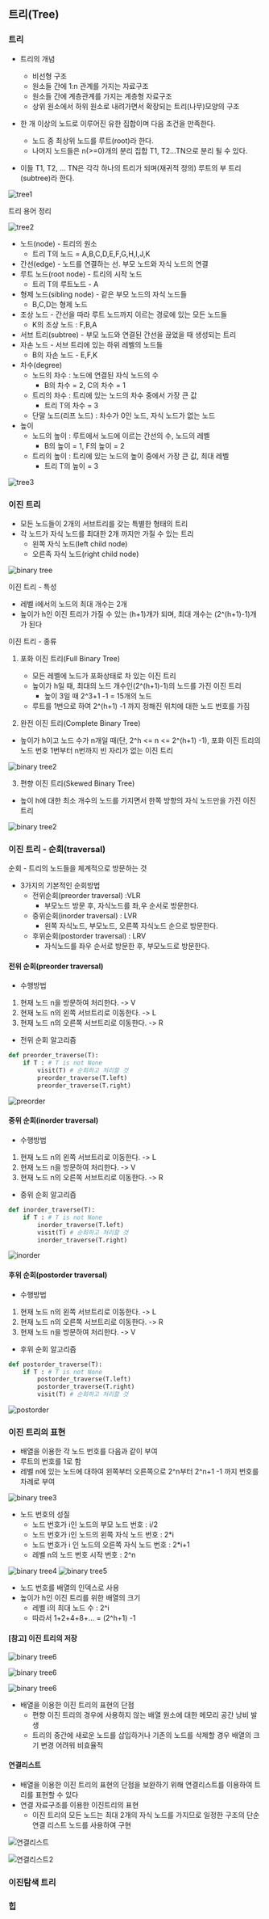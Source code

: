 ## 트리(Tree)

### 트리
- 트리의 개념
    - 비선형 구조
    - 원소들 간에 1:n 관계를 가지는 자료구조
    - 원소들 간에 계층관계를 가지는 계층형 자료구조
    - 상위 원소에서 하위 원소로 내려가면서 확장되는 트리(나무)모양의 구조

- 한 개 이상의 노드로 이루어진 유한 집합이며 다음 조건을 만족한다.
    - 노드 중 최상위 노드를 루트(root)라 한다.
    - 나머지 노드들은 n(>=0)개의 분리 집합 T1, T2...TN으로 분리 될 수 있다.
- 이들 T1, T2, ... TN은 각각 하나의 트리가 되며(재귀적 정의) 루트의 부 트리(subtree)라 한다.

![tree1](../image/20230222/20230222_1.PNG)

트리 용어 정리

![tree2](../image/20230222/20230222_2.PNG)

- 노드(node) - 트리의 원소
    - 트리 T의 노드 = A,B,C,D,E,F,G,H,I,J,K
- 간선(edge) - 노드를 연결하는 선. 부모 노드와 자식 노드의 연결
- 루트 노드(root node) - 트리의 시작 노드
    - 트리 T의 루트노드 - A
- 형제 노드(sibling node) - 같은 부모 노드의 자식 노드들
    - B,C,D는 형제 노드
- 조상 노드 - 간선을 따라 루트 노드까지 이르는 경로에 있는 모든 노드들 
    - K의 조상 노드 : F,B,A
- 서브 트리(subtree) - 부모 노드와 연결된 간선을 끊었을 때 생성되는 트리
- 자손 노드 - 서브 트리에 있는 하위 레벨의 노드들
    - B의 자손 노드 - E,F,K
- 차수(degree)
    - 노드의 차수 : 노드에 연결된 자식 노드의 수
        - B의 차수 = 2, C의 차수 = 1
    - 트리의 차수 : 트리에 있는 노드의 차수 중에서 가장 큰 값
        - 트리 T의 차수 = 3
    - 단말 노드(리프 노드) : 차수가 0인 노드, 자식 노드가 없는 노드
- 높이
    - 노드의 높이 : 루트에서 노드에 이르는 간선의 수, 노드의 레벨
        - B의 높이 = 1, F의 높이 = 2
    - 트리의 높이 : 트리에 있는 노드의 높이 중에서 가장 큰 값, 최대 레벨
        - 트리 T의 높이 = 3

![tree3](../image/20230222/20230222_3.PNG)

### 이진 트리
- 모든 노드들이 2개의 서브트리를 갖는 특별한 형태의 트리
- 각 노드가 자식 노드를 최대한 2개 까지만 가질 수 있는 트리
    - 왼쪽 자식 노드(left child node)
    - 오른족 자식 노드(right child node)

![binary tree](../image/20230222/20230222_4.PNG)

이진 트리 - 특성
- 레벨 i에서의 노드의 최대 개수는 2개
- 높이가 h인 이진 트리가 가질 수 있는 (h+1)개가 되며, 최대 개수는 (2^(h+1)-1)개가 된다

이진 트리 - 종류
1. 포화 이진 트리(Full Binary Tree)
    - 모든 레벨에 노드가 포화상태로 차 있는 이진 트리
    - 높이가 h일 때, 최대의 노드 개수인(2^(h+1)-1)의 노드를 가진 이진 트리
        - 높이 3일 때 2^3+1 -1 = 15개의 노드
    - 루트를 1번으로 하여 2^(h+1) -1 까지 정해진 위치에 대한 노드 번호를 가짐

2. 완전 이진 트리(Complete Binary Tree)
- 높이가 h이고 노드 수가 n개일 때(단, 2^h <= n <= 2^(h+1) -1), 포화 이진 트리의 노드 번호 1번부터 n번까지 빈 자리가 없는 이진 트리

![binary tree2](../image/20230222/20230222_5.PNG)

3. 편향 이진 트리(Skewed Binary Tree)
- 높이 h에 대한 최소 개수의 노드를 가지면서 한쪽 방향의 자식 노드만을 가진 이진 트리

![binary tree2](../image/20230222/20230222_6.PNG)

### 이진 트리 - 순회(traversal)
순회 - 트리의 노드들을 체계적으로 방문하는 것

- 3가지의 기본적인 순회방법
  - 전위순회(preorder traversal) :VLR
    - 부모노드 방문 후, 자식노드를 좌,우 순서로 방문한다.
  - 중위순회(inorder traversal) : LVR
    - 왼쪽 자식노드, 부모노드, 오른쪽 자식노드 순으로 방문한다.
  - 후위순회(postorder traversal) : LRV
    - 자식노드를 좌우 순서로 방문한 후, 부모노드로 방문한다.

#### 전위 순회(preorder traversal) 
- 수행방법
1. 현재 노드 n을 방문하여 처리한다. -> V
2. 현재 노드 n의 왼쪽 서브트리로 이동한다. -> L
3. 현재 노드 n의 오른쪽 서브트리로 이동한다. -> R
- 전위 순회 알고리즘
~~~python
def preorder_traverse(T):
    if T : # T is not None
        visit(T) # 순회하고 처리할 것
        preorder_traverse(T.left)
        preorder_traverse(T.right)
~~~

![preorder](../image/20230222/20230222_7.PNG)

#### 중위 순회(inorder traversal)
- 수행방법
1. 현재 노드 n의 왼쪽 서브트리로 이동한다. -> L
2. 현재 노드 n을 방문하여 처리한다. -> V
3. 현재 노드 n의 오른쪽 서브트리로 이동한다. -> R
- 중위 순회 알고리즘
~~~python
def inorder_traverse(T):
    if T : # T is not None
        inorder_traverse(T.left)
        visit(T) # 순회하고 처리할 것
        inorder_traverse(T.right)
~~~

![inorder](../image/20230222/20230222_8.PNG)

#### 후위 순회(postorder traversal)
- 수행방법
1. 현재 노드 n의 왼쪽 서브트리로 이동한다. -> L
2. 현재 노드 n의 오른쪽 서브트리로 이동한다. -> R
3. 현재 노드 n을 방문하여 처리한다. -> V
- 후위 순회 알고리즘
~~~python
def postorder_traverse(T):
    if T : # T is not None
        postorder_traverse(T.left)
        postorder_traverse(T.right)
        visit(T) # 순회하고 처리할 것
~~~

![postorder](../image/20230222/20230222_9.PNG)

### 이진 트리의 표현
- 배열을 이용한 각 노드 번호를 다음과 같이 부여
- 루트의 번호를 1로 함
- 레벨 n에 있는 노드에 대하여 왼쪽부터 오른쪽으로 2^n부터 2^n+1 -1 까지 번호를 차례로 부여

![binary tree3](../image/20230222/20230222_10.PNG)

- 노드 번호의 성질
  - 노드 번호가 i인 노드의 부모 노드 번호 : i/2
  - 노드 번호가 i인 노드의 왼쪽 자식 노드 번호 : 2*i
  - 노드 번호가 i 인 노드의 오른쪽 자식 노드 번호 : 2*i+1
  - 레벨 n의 노드 번호 시작 번호 : 2^n

![binary tree4](../image/20230222/20230222_11.PNG)
![binary tree5](../image/20230222/20230222_12.PNG)

- 노드 번호를 배열의 인덱스로 사용
- 높이가 h인 이진 트리를 위한 배열의 크기
  - 레벨 i의 최대 노드 수 : 2^i
  - 따라서 1+2+4+8+... = (2^h+1) -1

#### [참고] 이진 트리의 저장

![binary tree6](../image/20230222/20230222_13.PNG)

![binary tree6](../image/20230222/20230222_14.PNG)

![binary tree6](../image/20230222/20230222_15.PNG)

- 배열을 이용한 이진 트리의 표현의 단점
  - 편향 이진 트리의 경우에 사용하지 않는 배열 원소에 대한 메모리 공간 낭비 발생
  - 트리의 중간에 새로운 노드를 삽입하거나 기존의 노드를 삭제할 경우 배열의 크기 변경 어려워 비효율적
#### 연결리스트
- 배열을 이용한 이진 트리의 표현의 단점을 보완하기 위해 연결리스트를 이용하여 트리를 표현할 수 있다
- 연결 자료구조를 이용한 이진트리의 표현
  - 이진 트리의 모든 노드는 최대 2개의 자식 노드를 가지므로 일정한 구조의 단순 연결 리스트 노드를 사용하여 구현
  
![연결리스트](../image/20230222/20230222_16.PNG)

![연결리스트2](../image/20230222/20230222_17.PNG)

### 이진탐색 트리

### 힙